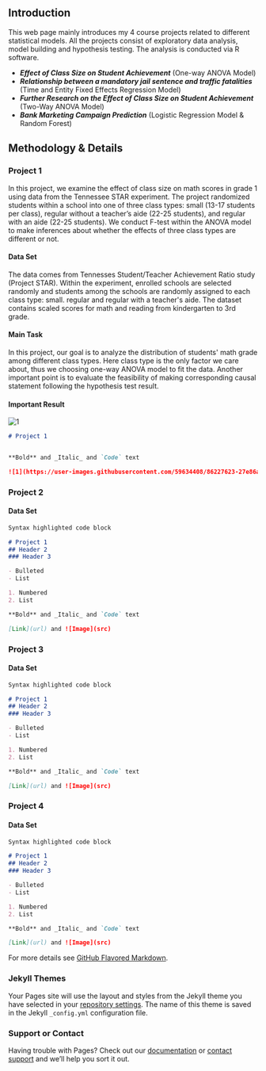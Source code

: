 ## Introduction
This web page mainly introduces my 4 course projects related to different statistical models. All the projects consist of exploratory data analysis, model building and hypothesis testing. The analysis is conducted via R software.  

* ***Effect of Class Size on Student Achievement*** (One-way ANOVA Model)
* ***Relationship between a mandatory jail sentence and traffic fatalities*** (Time and Entity Fixed Effects Regression Model)
* ***Further Research on the Effect of Class Size on Student Achievement*** (Two-Way ANOVA Model)
* ***Bank Marketing Campaign Prediction*** (Logistic Regression Model & Random Forest)

## Methodology & Details 
### Project 1
In this project, we examine the effect of class size on math scores in grade 1 using data from the Tennessee STAR experiment. The project randomized students within a school into one of three class types: small (13-17 students per class), regular without a teacher’s aide (22-25 students), and regular with an aide (22-25 students). We conduct F-test within the ANOVA model to make inferences about whether the effects of three class types are different or not.  
#### Data Set
The data comes from Tennesses Student/Teacher Achievement Ratio study (Project STAR). Within the experiment, enrolled schools are selected randomly and students among the schools are randomly assigned to each class type: small. regular and regular with a teacher's aide. The dataset contains scaled scores for math and reading from kindergarten to 3rd grade.
#### Main Task  
In this project, our goal is to analyze the distribution of students' math grade among different class types. Here class type is the only factor we care about, thus we choosing one-way ANOVA model to fit the data. Another important point is to evaluate the feasibility of making corresponding causal statement following the hypothesis test result. 

#### Important Result
![1](https://user-images.githubusercontent.com/59634408/86227623-27e86a00-bb42-11ea-9ef5-01c22737f0f8.png)
```markdown
# Project 1


**Bold** and _Italic_ and `Code` text

![1](https://user-images.githubusercontent.com/59634408/86227623-27e86a00-bb42-11ea-9ef5-01c22737f0f8.png)
```

### Project 2

#### Data Set

```markdown
Syntax highlighted code block

# Project 1
## Header 2
### Header 3

- Bulleted
- List

1. Numbered
2. List

**Bold** and _Italic_ and `Code` text

[Link](url) and ![Image](src)
```

### Project 3

#### Data Set

```markdown
Syntax highlighted code block

# Project 1
## Header 2
### Header 3

- Bulleted
- List

1. Numbered
2. List

**Bold** and _Italic_ and `Code` text

[Link](url) and ![Image](src)
```

### Project 4

#### Data Set

```markdown
Syntax highlighted code block

# Project 1
## Header 2
### Header 3

- Bulleted
- List

1. Numbered
2. List

**Bold** and _Italic_ and `Code` text

[Link](url) and ![Image](src)
```











For more details see [GitHub Flavored Markdown](https://guides.github.com/features/mastering-markdown/).

### Jekyll Themes

Your Pages site will use the layout and styles from the Jekyll theme you have selected in your [repository settings](https://github.com/yzwzwwd/Introduction-of-Zhiwei-Wang-Projects/settings). The name of this theme is saved in the Jekyll `_config.yml` configuration file.

### Support or Contact

Having trouble with Pages? Check out our [documentation](https://help.github.com/categories/github-pages-basics/) or [contact support](https://github.com/contact) and we’ll help you sort it out.
